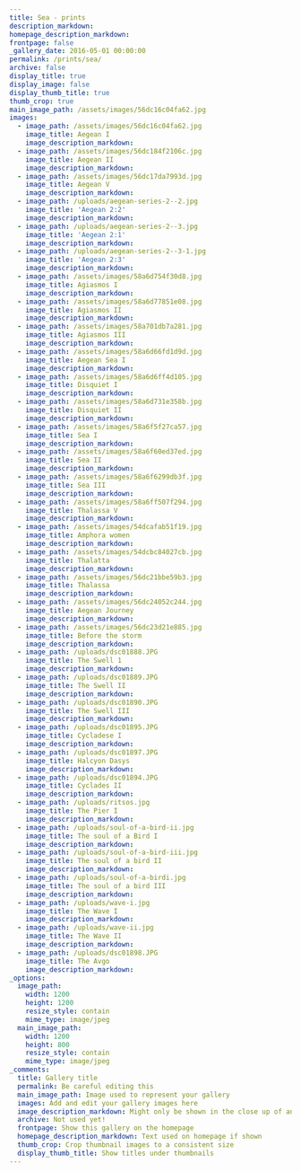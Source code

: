 ```yaml
---
title: Sea - prints
description_markdown:
homepage_description_markdown:
frontpage: false
_gallery_date: 2016-05-01 00:00:00
permalink: /prints/sea/
archive: false
display_title: true
display_image: false
display_thumb_title: true
thumb_crop: true
main_image_path: /assets/images/56dc16c04fa62.jpg
images:
  - image_path: /assets/images/56dc16c04fa62.jpg
    image_title: Aegean I
    image_description_markdown:
  - image_path: /assets/images/56dc184f2106c.jpg
    image_title: Aegean II
    image_description_markdown:
  - image_path: /assets/images/56dc17da7993d.jpg
    image_title: Aegean V
    image_description_markdown:
  - image_path: /uploads/aegean-series-2--2.jpg
    image_title: 'Aegean 2:2'
    image_description_markdown:
  - image_path: /uploads/aegean-series-2--3.jpg
    image_title: 'Aegean 2:1'
    image_description_markdown:
  - image_path: /uploads/aegean-series-2--3-1.jpg
    image_title: 'Aegean 2:3'
    image_description_markdown:
  - image_path: /assets/images/58a6d754f30d8.jpg
    image_title: Agiasmos I
    image_description_markdown:
  - image_path: /assets/images/58a6d77851e08.jpg
    image_title: Agiasmos II
    image_description_markdown:
  - image_path: /assets/images/58a701db7a281.jpg
    image_title: Agiasmos III
    image_description_markdown:
  - image_path: /assets/images/58a6d66fd1d9d.jpg
    image_title: Aegean Sea I
    image_description_markdown:
  - image_path: /assets/images/58a6d6ff4d105.jpg
    image_title: Disquiet I
    image_description_markdown:
  - image_path: /assets/images/58a6d731e358b.jpg
    image_title: Disquiet II
    image_description_markdown:
  - image_path: /assets/images/58a6f5f27ca57.jpg
    image_title: Sea I
    image_description_markdown:
  - image_path: /assets/images/58a6f60ed37ed.jpg
    image_title: Sea II
    image_description_markdown:
  - image_path: /assets/images/58a6f6299db3f.jpg
    image_title: Sea III
    image_description_markdown:
  - image_path: /assets/images/58a6ff507f294.jpg
    image_title: Thalassa V
    image_description_markdown:
  - image_path: /assets/images/54dcafab51f19.jpg
    image_title: Amphora women
    image_description_markdown:
  - image_path: /assets/images/54dcbc84027cb.jpg
    image_title: Thalatta
    image_description_markdown:
  - image_path: /assets/images/56dc21bbe59b3.jpg
    image_title: Thalassa
    image_description_markdown:
  - image_path: /assets/images/56dc24052c244.jpg
    image_title: Aegean Journey
    image_description_markdown:
  - image_path: /assets/images/56dc23d21e885.jpg
    image_title: Before the storm
    image_description_markdown:
  - image_path: /uploads/dsc01888.JPG
    image_title: The Swell 1
    image_description_markdown:
  - image_path: /uploads/dsc01889.JPG
    image_title: The Swell II
    image_description_markdown:
  - image_path: /uploads/dsc01890.JPG
    image_title: The Swell III
    image_description_markdown:
  - image_path: /uploads/dsc01895.JPG
    image_title: Cycladese I
    image_description_markdown:
  - image_path: /uploads/dsc01897.JPG
    image_title: Halcyon Dasys
    image_description_markdown:
  - image_path: /uploads/dsc01894.JPG
    image_title: Cyclades II
    image_description_markdown:
  - image_path: /uploads/ritsos.jpg
    image_title: The Pier I
    image_description_markdown:
  - image_path: /uploads/soul-of-a-bird-ii.jpg
    image_title: The soul of a Bird I
    image_description_markdown:
  - image_path: /uploads/soul-of-a-bird-iii.jpg
    image_title: The soul of a bird II
    image_description_markdown:
  - image_path: /uploads/soul-of-a-birdi.jpg
    image_title: The soul of a bird III
    image_description_markdown:
  - image_path: /uploads/wave-i.jpg
    image_title: The Wave I
    image_description_markdown:
  - image_path: /uploads/wave-ii.jpg
    image_title: The Wave II
    image_description_markdown:
  - image_path: /uploads/dsc01898.JPG
    image_title: The Avgo
    image_description_markdown:
_options:
  image_path:
    width: 1200
    height: 1200
    resize_style: contain
    mime_type: image/jpeg
  main_image_path:
    width: 1200
    height: 800
    resize_style: contain
    mime_type: image/jpeg
_comments:
  title: Gallery title
  permalink: Be careful editing this
  main_image_path: Image used to represent your gallery
  images: Add and edit your gallery images here
  image_description_markdown: Might only be shown in the close up of an image
  archive: Not used yet!
  frontpage: Show this gallery on the homepage
  homepage_description_markdown: Text used on homepage if shown
  thumb_crop: Crop thumbnail images to a consistent size
  display_thumb_title: Show titles under thumbnails
---
```


